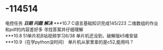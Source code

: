 # -114514
电控任务
***日期***                       ***问题***                            ***解决***
***10.7 C语言基础知识完成145/223      二维数组的作业和pdf的内容差好多       寻找答案并仔细理解    
***10.8 51单片机B站视频学习6/38       单片机还没到，破解版k5难安装           
***10.9（在学python没时间）            单片机从家里拿的是c52,能用吗？
